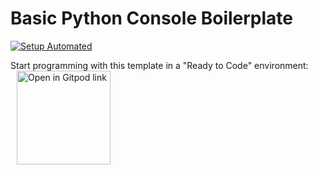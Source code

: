 # Basic Python Console Boilerplate
[![Setup Automated](https://img.shields.io/badge/setup-automated-blue?logo=gitpod)](https://gitpod.io/#https://github.com/theorium-0/Python-Console-Boilerplate)

Start programming with this template in a "Ready to Code" environment:
<a href="https://gitpod.io/#https://github.com/theorium-0/Python-Console-Boilerplate" style="padding:10px;">
    <img width="150" alt="Open in Gitpod link" src="https://gitpod.io/button/open-in-gitpod.svg" align="center">
</a>

